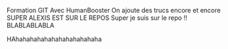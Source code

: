 Formation GIT
Avec HumanBooster
On ajoute des trucs encore et encore 
SUPER ALEXIS EST SUR LE REPOS
Super je suis sur le repo !!
BLABLABLABLA

HAhahahahahahahahahahahaha

